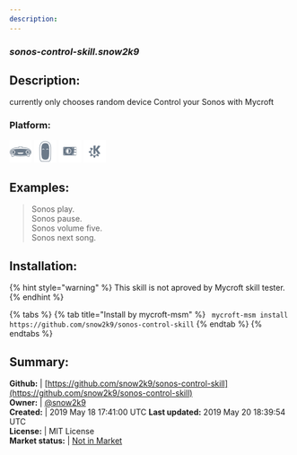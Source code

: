 ```yaml
---
description: 
---
```


### _sonos-control-skill.snow2k9_  
## Description:  
currently only chooses random device
Control your Sonos with Mycroft  
### Platform:  
 ![Mark I](../.gitbook/assets/mark-1-icon.png)  ![Mark II](../.gitbook/assets/mark-2-icon.png)  ![Picroft](../.gitbook/assets/picroft-icon.png)  ![plasmoid](../.gitbook/assets/kde.png)   
  
## Examples:  
> Sonos play.  
> Sonos pause.  
> Sonos volume five.  
> Sonos next song.  
  
## Installation:  
{% hint style="warning" %}
This skill is not aproved by Mycroft skill tester.
{% endhint %}
    
{% tabs %}
{% tab title="Install by mycroft-msm" %}
``` mycroft-msm install https://github.com/snow2k9/sonos-control-skill```
{% endtab %}
  {% endtabs %}
    
## Summary:  
**Github:** | [https://github.com/snow2k9/sonos-control-skill](https://github.com/snow2k9/sonos-control-skill)  
**Owner:** | [@snow2k9](https://github.com/snow2k9)  
**Created:** | 2019 May 18 17:41:00 UTC  **Last updated:** 2019 May 20 18:39:54 UTC  
**License:** | MIT License  
**Market status:** | [Not in Market](https://market.mycroft.ai/skill/)  
